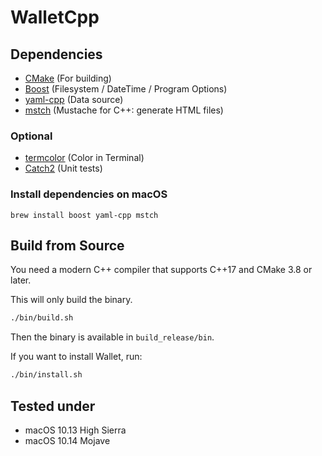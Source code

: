 # WalletCpp

## Dependencies

- [CMake](https://cmake.org/) (For building)
- [Boost](https://www.boost.org/) (Filesystem / DateTime / Program Options)
- [yaml-cpp](https://github.com/jbeder/yaml-cpp) (Data source)
- [mstch](https://github.com/no1msd/mstch) (Mustache for C++: generate HTML files)

### Optional

- [termcolor](https://github.com/ikalnytskyi/termcolor) (Color in Terminal)
- [Catch2](https://github.com/catchorg/Catch2) (Unit tests)

### Install dependencies on macOS

```
brew install boost yaml-cpp mstch
```

## Build from Source

You need a modern C++ compiler that supports C++17 and CMake 3.8 or later.

This will only build the binary.

```bash
./bin/build.sh
```

Then the binary is available in `build_release/bin`.

If you want to install Wallet, run:

```bash
./bin/install.sh
```

## Tested under

- macOS 10.13 High Sierra
- macOS 10.14 Mojave
